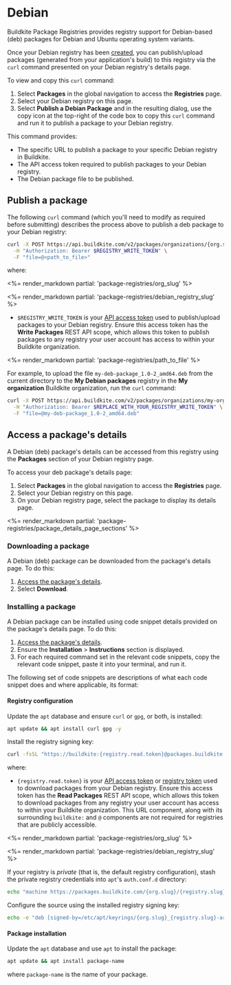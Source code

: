 # Debian

Buildkite Package Registries provides registry support for Debian-based (deb) packages for Debian and Ubuntu operating system variants.

Once your Debian registry has been [created](/docs/package-registries/manage-registries#create-a-registry), you can publish/upload packages (generated from your application's build) to this registry via the `curl` command presented on your Debian registry's details page.

To view and copy this `curl` command:

1. Select **Packages** in the global navigation to access the **Registries** page.
1. Select your Debian registry on this page.
1. Select **Publish a Debian Package** and in the resulting dialog, use the copy icon at the top-right of the code box to copy this `curl` command and run it to publish a package to your Debian registry.

This command provides:

- The specific URL to publish a package to your specific Debian registry in Buildkite.
- The API access token required to publish packages to your Debian registry.
- The Debian package file to be published.

## Publish a package

The following `curl` command (which you'll need to modify as required before submitting) describes the process above to publish a deb package to your Debian registry:

```bash
curl -X POST https://api.buildkite.com/v2/packages/organizations/{org.slug}/registries/{registry.slug}/packages \
  -H "Authorization: Bearer $REGISTRY_WRITE_TOKEN" \
  -F "file=@<path_to_file>"
```

where:

<%= render_markdown partial: 'package-registries/org_slug' %>

<%= render_markdown partial: 'package-registries/debian_registry_slug' %>

- `$REGISTRY_WRITE_TOKEN` is your [API access token](https://buildkite.com/user/api-access-tokens) used to publish/upload packages to your Debian registry. Ensure this access token has the **Write Packages** REST API scope, which allows this token to publish packages to any registry your user account has access to within your Buildkite organization.

<%= render_markdown partial: 'package-registries/path_to_file' %>

For example, to upload the file `my-deb-package_1.0-2_amd64.deb` from the current directory to the **My Debian packages** registry in the **My organization** Buildkite organization, run the `curl` command:

```bash
curl -X POST https://api.buildkite.com/v2/packages/organizations/my-organization/registries/my-debian-packages/packages \
  -H "Authorization: Bearer $REPLACE_WITH_YOUR_REGISTRY_WRITE_TOKEN" \
  -F "file=@my-deb-package_1.0-2_amd64.deb"
```

## Access a package's details

A Debian (deb) package's details can be accessed from this registry using the **Packages** section of your Debian registry page.

To access your deb package's details page:

1. Select **Packages** in the global navigation to access the **Registries** page.
1. Select your Debian registry on this page.
1. On your Debian registry page, select the package to display its details page.

<%= render_markdown partial: 'package-registries/package_details_page_sections' %>

### Downloading a package

A Debian (deb) package can be downloaded from the package's details page. To do this:

1. [Access the package's details](#access-a-packages-details).
1. Select **Download**.

### Installing a package

A Debian package can be installed using code snippet details provided on the package's details page. To do this:

1. [Access the package's details](#access-a-packages-details).
1. Ensure the **Installation** > **Instructions** section is displayed.
1. For each required command set in the relevant code snippets, copy the relevant code snippet, paste it into your terminal, and run it.

The following set of code snippets are descriptions of what each code snippet does and where applicable, its format:

#### Registry configuration

Update the `apt` database and ensure `curl` or `gpg`, or both, is installed:

```bash
apt update && apt install curl gpg -y
```

Install the registry signing key:

```bash
curl -fsSL "https://buildkite:{registry.read.token}@packages.buildkite.com/{org.slug}/{registry.slug}/gpgkey" | gpg --dearmor -o /etc/apt/keyrings/{org.slug}_{registry.slug}-archive-keyring.gpg
```

where:

- `{registry.read.token}` is your [API access token](https://buildkite.com/user/api-access-tokens) or [registry token](/docs/package-registries/manage-registries#update-a-registry-configure-registry-tokens) used to download packages from your Debian registry. Ensure this access token has the **Read Packages** REST API scope, which allows this token to download packages from any registry your user account has access to within your Buildkite organization. This URL component, along with its surrounding `buildkite:` and `@` components are not required for registries that are publicly accessible.

<%= render_markdown partial: 'package-registries/org_slug' %>

<%= render_markdown partial: 'package-registries/debian_registry_slug' %>

If your registry is _private_ (that is, the default registry configuration), stash the private registry credentials into `apt`'s `auth.conf.d` directory:

```bash
echo "machine https://packages.buildkite.com/{org.slug}/{registry.slug}/ login buildkite password ${registry.read.token}" > /etc/apt/auth.conf.d/{org.slug}_{registry.slug}.conf; chmod 600 /etc/apt/auth.conf.d/{org.slug}_{registry.slug}.conf
```

Configure the source using the installed registry signing key:

```bash
echo -e "deb [signed-by=/etc/apt/keyrings/{org.slug}_{registry.slug}-archive-keyring.gpg] https://packages.buildkite.com/{org.slug}/{registry.slug}/any/ any main\ndeb-src [signed-by=/etc/apt/keyrings/{org.slug}_{registry.slug}-archive-keyring.gpg] https://packages.buildkite.com/{org.slug}/{registry.slug}/any/ any main" > /etc/apt/sources.list.d/buildkite-{org.slug}-{registry.slug}.list
```

#### Package installation

Update the `apt` database and use `apt` to install the package:

```bash
apt update && apt install package-name
```

where `package-name` is the name of your package.
